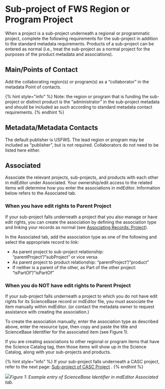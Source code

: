 # Sub-project of FWS Region or Program Project

When a project is a sub-project underneath a regional or programmatic project, complete the following requirements for the sub-project in addition to the standard metadata requirements. Products of a sub-project can be entered as normal \(i.e., treat the sub-project as a normal project for the purposes of the product metadata and associations\).

## Main/Points of Contact

Add the collaborating region\(s\) or program\(s\) as a “collaborator” in the metadata Point of contacts.

{% hint style="info" %}
Note: the region or program that is funding the sub-project or distinct product is the “administrator” in the sub-project metadata and should be included as such according to standard metadata contact requirements.
{% endhint %}

## Metadata/Metadata Contacts

The default publisher is USFWS.  The lead region or program may be included as “publisher”, but is not required.  Collaborators do not need to be listed here either.

## Associated

Associate the relevant projects, sub-projects, and products with each other in mdEditor under Associated. Your ownership/edit access to the related items will determine how you enter the associations in mdEditor. Information below refers to the Associated tab.

### When you have edit rights to Parent Project

If your sub-project falls underneath a project that you also manage or have edit rights, you can create the association by defining the association type and linking your records as normal \(see [Associating Records: Project](../../project-entry-guidance/associating-records.md)\).

In the Associated tab, add the association type as one of the following and select the appropriate record to link:

* As parent project to sub-project relationship: “parentProject”/”subProject” or vice versa
* As parent project to product relationship: “parentProject”/“product”
* If neither is a parent of the other, as Part of the other project: “isPartOf”/“isPartOf”

### When you do NOT have edit rights to Parent Project

If your sub-project falls underneath a project to which you do not have edit rights for its ScienceBase record or mdEditor file, you must associate the item manually within mdEditor. \(or contact the metadata owner to request assistance with creating the association.\)

To create the association manually, enter the association type as described above, enter the resource type, then copy and paste the title and ScienceBase Identifier for the associated item \(see Figure 1\).

If you are creating associations to other regional or program items that have the Science Catalog tag, then those items will show up in the Science Catalog, along with your sub-projects and products.

{% hint style="info" %}
If your sub-project falls underneath a CASC project, refer to the next page: [Sub-project of CASC Project](of-casc-project.md) .
{% endhint %}

![](https://lh6.googleusercontent.com/QmZ7tg3tPDdE7mHKKMQtSF3gb85n89q7r5QckLwhgM8R7wz5cQECif1kJtm6TwkWUDnk7Zvs8Z3ykTYoZXedqDYUEePpzzvAhxfHi5lJr0kuMeUlxzvy68DWzyc-H2S-0vlde2WV)_Figure 1: Example entry of ScienceBase Identifier in mdEditor Associated tab._

